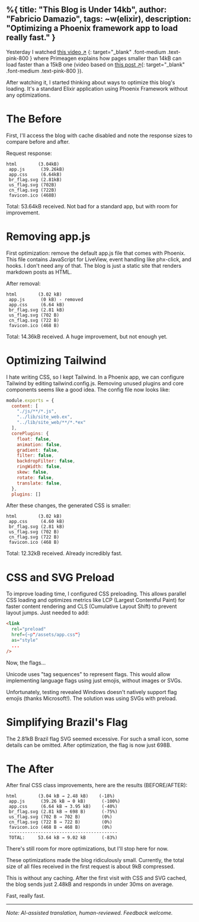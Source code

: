 %{
title: "This Blog is Under 14kb",
author: "Fabricio Damazio",
tags: ~w(elixir),
description: "Optimizing a Phoenix framework app to load really fast."
}
---
Yesterday I watched [this video ↗](https://www.youtube.com/watch?v=ciNXbR5wvhU)
{: target="_blank" .font-medium .text-pink-800 } where Primeagen explains how 
pages smaller than 14kB can load faster than a 15kB one (video based on 
[this post ↗](https://endtimes.dev/why-your-website-should-be-under-14kb-in-size/){: target="_blank" .font-medium .text-pink-800 }).


After watching it, I started thinking about ways to optimize this blog's loading. It's a standard Elixir application using Phoenix Framework without any optimizations.


# The Before

First, I'll access the blog with cache disabled and note the response sizes to compare before and after.

Request response:

    html        (3.04kB)
     app.js      (39.26kB)
     app.css     (6.64kB)
     br_flag.svg (2.81kB)
     us_flag.svg (702B)
     cn_flag.svg (722B)
     favicon.ico (468B)

Total: 53.64kB received.
Not bad for a standard app, but with room for improvement.

# Removing app.js

First optimization: remove the default app.js file that comes with Phoenix. 
This file contains JavaScript for LiveView, event handling like phx-click, and hooks. 
I don't need any of that. The blog is just a static site that renders markdown posts as HTML.

After removal:

    html        (3.02 kB)
     app.js      (0 kB) - removed
     app.css     (6.64 kB)
     br_flag.svg (2.81 kB)
     us_flag.svg (702 B)
     cn_flag.svg (722 B)
     favicon.ico (468 B)

Total: 14.36kB received.
A huge improvement, but not enough yet.

# Optimizing Tailwind

I hate writing CSS, so I kept Tailwind.
In a Phoenix app, we can configure Tailwind by editing tailwind.config.js. 
Removing unused plugins and core components seems like a good idea. 
The config file now looks like:
```js
module.exports = {
  content: [
    "./js/**/*.js",
    "../lib/site_web.ex",
    "../lib/site_web/**/*.*ex"
  ],
  corePlugins: {
    float: false,
    animation: false,
    gradient: false,
    filter: false,
    backdropFilter: false,
    ringWidth: false,
    skew: false,
    rotate: false,
    translate: false,
  },
  plugins: []
```

After these changes, the generated CSS is smaller:

    html        (3.02 kB)
     app.css     (4.60 kB)
     br_flag.svg (2.81 kB)
     us_flag.svg (702 B)
     cn_flag.svg (722 B)
     favicon.ico (468 B)

Total: 12.32kB received. Already incredibly fast.

# CSS and SVG Preload

To improve loading time, I configured CSS preloading. This allows parallel CSS 
loading and optimizes metrics like LCP (Largest Contentful Paint) for faster 
content rendering and CLS (Cumulative Layout Shift) to prevent layout jumps. 
Just needed to add:

```html
<link
  rel="preload"
  href={~p"/assets/app.css"}
  as="style"
  ...
/>
```

Now, the flags...

Unicode uses "tag sequences" to represent flags. This would allow implementing 
language flags using just emojis, without images or SVGs.

Unfortunately, testing revealed Windows doesn't natively support flag emojis (thanks Microsoft!). 
The solution was using SVGs with preload.

# Simplifying Brazil's Flag

The 2.81kB Brazil flag SVG seemed excessive. For such a small icon, some details 
can be omitted. After optimization, the flag is now just 698B.

# The After

After final CSS class improvements, here are the results (BEFORE/AFTER):

    html        (3.04 kB → 2.48 kB)    (-18%)
     app.js      (39.26 kB → 0 kB)      (-100%)
     app.css     (6.64 kB → 3.95 kB)    (-40%)
     br_flag.svg (2.81 kB → 698 B)      (-75%)
     us_flag.svg (702 B → 702 B)        (0%)
     cn_flag.svg (722 B → 722 B)        (0%)
     favicon.ico (468 B → 468 B)        (0%)
     -----------------------------------------
     TOTAL:     53.64 kB → 9.02 kB      (-83%)

There's still room for more optimizations, but I'll stop here for now.

These optimizations made the blog ridiculously small.
Currently, the total size of all files received in the first request is about 9kB compressed.

This is without any caching. After the first visit with CSS and SVG cached, the blog sends just 2.48kB and responds in under 30ms on average.

Fast, really fast.

---

*Note: AI-assisted translation, human-reviewed. Feedback welcome.*
